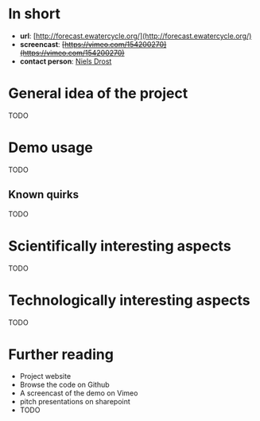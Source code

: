 
# In short

- **url**: [http://forecast.ewatercycle.org/](http://forecast.ewatercycle.org/)
- **screencast**: ~~[https://vimeo.com/154200270](https://vimeo.com/154200270)~~
- **contact person**: [Niels Drost](https://www.esciencecenter.nl/profile/dr.-niels-drost)


# General idea of the project

TODO

# Demo usage

TODO

## Known quirks

TODO

# Scientifically interesting aspects

TODO

# Technologically interesting aspects

TODO

# Further reading

- Project website
- Browse the code on Github
- A screencast of the demo on Vimeo
- pitch presentations on sharepoint
- TODO
